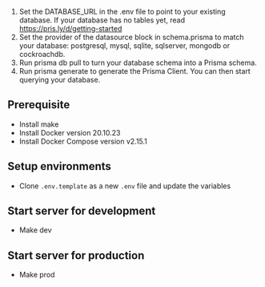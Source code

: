 1. Set the DATABASE_URL in the .env file to point to your existing database. If your database has no tables yet, read https://pris.ly/d/getting-started
2. Set the provider of the datasource block in schema.prisma to match your database: postgresql, mysql, sqlite, sqlserver, mongodb or cockroachdb.
3. Run prisma db pull to turn your database schema into a Prisma schema.
4. Run prisma generate to generate the Prisma Client. You can then start querying your database.

## Prerequisite

- Install make
- Install Docker version 20.10.23
- Install Docker Compose version v2.15.1

## Setup environments

- Clone `.env.template` as a new `.env` file and update the variables

## Start server for development

- Make dev

## Start server for production

- Make prod
